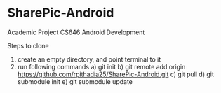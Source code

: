 # SharePic-Android
Academic Project CS646 Android Development

Steps to clone
1) create an empty directory, and point terminal to it 
2) run following commands
a) git init
b) git remote add origin https://github.com/rpithadia25/SharePic-Android.git
c) git pull
d) git submodule init
e) git submodule update
